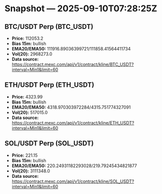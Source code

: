 # Snapshot — 2025-09-10T07:28:25Z

## BTC/USDT Perp (BTC_USDT)
- **Price:** 112053.2
- **Bias 15m:** bullish
- **EMA20/EMA50:** 111916.89036399721/111858.41564411734
- **Vol(20):** 2968273.0
- **Data source:** https://contract.mexc.com/api/v1/contract/kline/BTC_USDT?interval=Min1&limit=60

## ETH/USDT Perp (ETH_USDT)
- **Price:** 4323.99
- **Bias 15m:** bullish
- **EMA20/EMA50:** 4318.970303972284/4315.751774327091
- **Vol(20):** 517015.0
- **Data source:** https://contract.mexc.com/api/v1/contract/kline/ETH_USDT?interval=Min1&limit=60

## SOL/USDT Perp (SOL_USDT)
- **Price:** 221.15
- **Bias 15m:** bullish
- **EMA20/EMA50:** 220.24931182293028/219.79245434821877
- **Vol(20):** 3111348.0
- **Data source:** https://contract.mexc.com/api/v1/contract/kline/SOL_USDT?interval=Min1&limit=60
